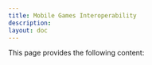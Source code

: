 ```yaml
---
title: Mobile Games Interoperability
description:
layout: doc
---
```


This page provides the following content:

